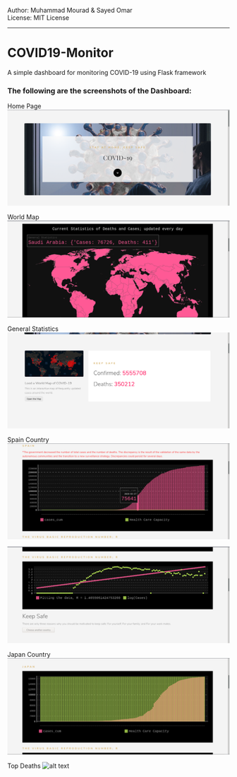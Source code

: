 Author: Muhammad Mourad & Sayed Omar  
License: MIT License

---

# COVID19-Monitor
A simple dashboard for monitoring COVID-19 using Flask framework

### The following are the screenshots of the Dashboard:
Home Page
![alt text](./screenshots/home.png "Home Page")

World Map
![alt text](./screenshots/WorldMap.png "World Map")

General Statistics
![alt text](./screenshots/GeneralStat.png "General Statistics")

Spain Country
![alt text](./screenshots/RepreCountry.png "Spain data")

![alt text](./screenshots/RofCountry.png "Spain data")

Japan Country
![alt text](./screenshots/RepreCountry2.png "Japan data")

Top Deaths
![alt text](./screenshots/Screenshotng "Top deaths data")
